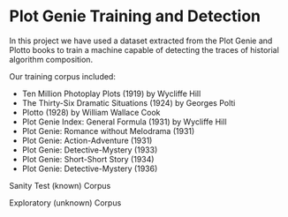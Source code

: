 # Plot Genie Training and Detection

In this project we have used a dataset extracted from the Plot Genie and Plotto books to train a machine
capable of detecting the traces of historial algorithm composition.

Our training corpus included:

- Ten Million Photoplay Plots (1919) by Wycliffe Hill 
- The Thirty-Six Dramatic Situations (1924) by Georges Polti
- Plotto (1928) by William Wallace Cook
- Plot Genie Index: General Formula (1931) by Wycliffe Hill 
- Plot Genie: Romance without Melodrama (1931)
- Plot Genie: Action-Adventure (1931)
- Plot Genie: Detective-Mystery (1933)
- Plot Genie: Short-Short Story (1934)
- Plot Genie: Detective-Mystery (1936)

Sanity Test (known) Corpus

Exploratory (unknown) Corpus
